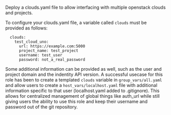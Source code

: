 Deploy a clouds.yaml file to allow interfacing with multiple openstack clouds
and projects.

To configure your clouds.yaml file, a variable called `clouds` must be provided
as follows:

```
  clouds:
    test_cloud_uno:
      url: https://example.com:5000
      project_name: test_project
      username: test_user
      password: not_a_real_password
```

Some additional information can be provided as well, such as the user and
project domain and the indentity API version.  A successful usecase for this
role has been to create a templated `clouds` variable in `group_vars/all.yaml`
and allow users to create a `host_vars/localhost.yaml` file with additional
information specific to that user (localhost.yaml added to .gitignore). This
allows for centralized management of global things like auth_url while still
giving users the ability to use this role and keep their username and password
out of the git repository.
